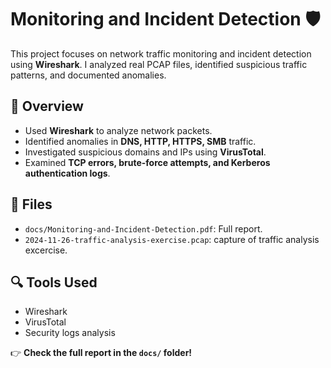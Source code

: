 # Monitoring and Incident Detection 🛡️

This project focuses on network traffic monitoring and incident detection using **Wireshark**. I analyzed real PCAP files, identified suspicious traffic patterns, and documented anomalies.

## 📝 Overview
- Used **Wireshark** to analyze network packets.
- Identified anomalies in **DNS, HTTP, HTTPS, SMB** traffic.
- Investigated suspicious domains and IPs using **VirusTotal**.
- Examined **TCP errors, brute-force attempts, and Kerberos authentication logs**.

## 📂 Files
- `docs/Monitoring-and-Incident-Detection.pdf`: Full report.
- `2024-11-26-traffic-analysis-exercise.pcap`: capture of traffic analysis excercise.

## 🔍 Tools Used
- Wireshark
- VirusTotal
- Security logs analysis

👉 **Check the full report in the `docs/` folder!**
